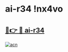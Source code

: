 # ai-r34 !nx4vo

# <h2><a href="https://s1bifx.esa.edu.pl?title=ai-r34&ref=nx4vo">🔗👉 🔴 ai-r34</a></h2>

[![acn](https://github.com/user-attachments/assets/0f9c940e-d8b0-45ae-aac7-cd30a18b3e1c)](https://s1bifx.esa.edu.pl?title=ai-r34&ref=nx4vo)

